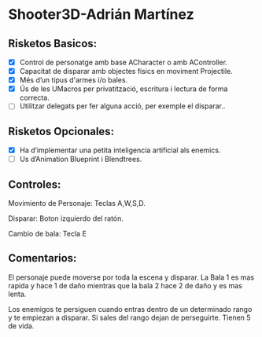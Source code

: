 # Shooter3D-Adrián Martínez

## Risketos Basicos:
- [x] Control de personatge amb base ACharacter o amb AController.
- [x] Capacitat de disparar amb objectes físics en moviment Projectile.
- [x] Més d’un tipus d'armes i/o bales.
- [x] Ús de les UMacros per privatització, escritura i lectura de forma correcta.
- [ ] Utilitzar delegats per fer alguna acció, per exemple el disparar..

## Risketos Opcionales:
- [x] Ha d’implementar una petita inteligencia artificial als enemics.
- [ ] Us d’Animation Blueprint i Blendtrees.

## Controles:
Movimiento de Personaje: Teclas A,W,S,D.

Disparar: Boton izquierdo del ratón.

Cambio de bala: Tecla E

## Comentarios:
El personaje puede moverse por toda la escena y disparar. La Bala 1 es mas rapida y hace 1 de daño mientras que la bala 2 hace 2 de daño y es mas lenta.

Los enemigos te persiguen cuando entras dentro de un determinado rango y te empiezan a disparar. Si sales del rango dejan de perseguirte. Tienen 5 de vida.


